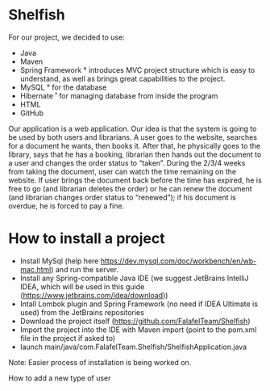 # Shelfish
For our project, we decided to use:
 - Java
 - Maven
 - Spring Framework
      ° introduces MVC project structure which is easy to understand, as well as brings great capabilities to the project.
 - MySQL
    ° for the database
 - Hibernate
	  ˚ for managing database from inside the program
 - HTML
 - GitHub

Our application is a web application. Our idea is that the system is going to be used by both users and librarians. A user goes to the website, searches for a document he wants, then books it. After that, he physically goes to the library, says that he has a booking, librarian then hands out the document to a user and changes the order status to “taken”. During the 2/3/4 weeks from taking the document, user can watch the time remaining on the website. If user brings the document back before the time has expired, he is free to go (and librarian deletes the order) or he can renew the document (and librarian changes order status to “renewed”); if his document is overdue, he is forced to pay a fine.

# How to install a project
 - Install MySql (help here https://dev.mysql.com/doc/workbench/en/wb-mac.html) and run the server.
 - Install any Spring-compatible Java IDE (we suggest JetBrains IntelliJ IDEA, which will be used in this guide (https://www.jetbrains.com/idea/download))
 - Intall Lombok plugin and Spring Framework (no need if IDEA Ultimate is used) from the JetBrains repositories
 - Download the project itself (https://github.com/FalafelTeam/Shelfish)
 - Import the project into the IDE with Maven import (point to the pom.xml file in the project if asked to)
 - launch main/java/com.FalafelTeam.Shelfish/ShelfishApplication.java
 
 Note: Easier process of installation is being worked on.
 
How to add a new type of user

